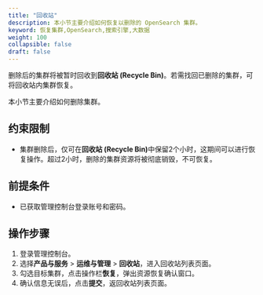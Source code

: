 ```yaml
---
title: "回收站"
description: 本小节主要介绍如何恢复以删除的 OpenSearch 集群。 
keyword: 恢复集群,OpenSearch,搜索引擎,大数据
weight: 100
collapsible: false
draft: false
---
```




删除后的集群将被暂时回收到<b>回收站 (Recycle Bin)</b>。若需找回已删除的集群，可将回收站内集群恢复。

本小节主要介绍如何删除集群。

## 约束限制

- 集群删除后，仅可在<b>回收站 (Recycle Bin)</b>中保留2个小时，这期间可以进行恢复操作。超过2小时，删除的集群资源将被彻底销毁，不可恢复。

## 前提条件

- 已获取管理控制台登录账号和密码。

## 操作步骤

1. 登录管理控制台。
2. 选择**产品与服务** > **运维与管理** > **回收站**，进入回收站列表页面。
3. 勾选目标集群，点击操作栏**恢复**，弹出资源恢复确认窗口。
4. 确认信息无误后，点击**提交**，返回收站列表页面。

